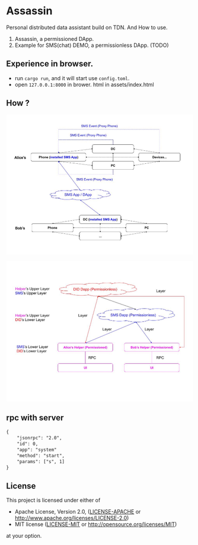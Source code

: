 # Assassin
Personal distributed data assistant build on TDN. And How to use.

1. Assassin, a permissioned DApp.
2. Example for SMS(chat) DEMO, a permissionless DApp. (TODO)

## Experience in browser.
- run `cargo run`, and it will start use `config.toml`.
- open `127.0.0.1:8000` in brower. html in assets/index.html

## How ?
![Assassin Mode](./assets/assassin.jpg)

![Assassin With Others](./assets/assassin-others.jpg)

## rpc with server
```
{
    "jsonrpc": "2.0",
    "id": 0,
    "app": "system"
    "method": "start",
    "params": ["s", 1]
}
```


## License

This project is licensed under either of

 * Apache License, Version 2.0, ([LICENSE-APACHE](LICENSE-APACHE) or
   http://www.apache.org/licenses/LICENSE-2.0)
 * MIT license ([LICENSE-MIT](LICENSE-MIT) or
   http://opensource.org/licenses/MIT)

at your option.

